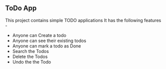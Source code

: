 ## ToDo App
This project contains simple TODO applications
It has the following features -

- Anyone can Create a todo
- Anyone can see their existing todos
- Anyone can mark a todo as Done
- Search the Todos
- Delete the Todos
- Undo the the Todo
